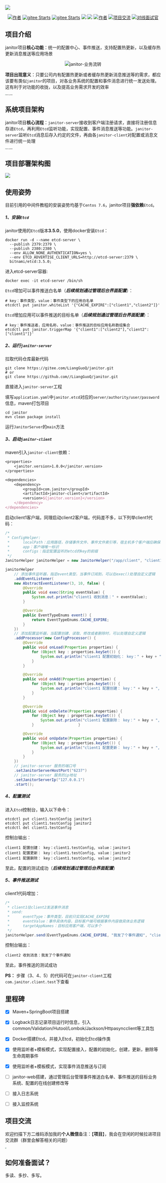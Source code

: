 ![](./image/janitor.png)
<p align="center">
  <a href="#"><img src="https://img.shields.io/badge/Author-曦逆-orange" alt="作者"></a>
  <a href="https://gitee.com/LiangGuoQ/janitor"><img src="https://gitee.com/LiangGuoQ/janitor/badge/star.svg?theme=dark" alt="gitee Starts"></a>
  <a href="https://gitee.com/LiangGuoQ/janitor"><img src="https://gitee.com/LiangGuoQ/janitor/badge/fork.svg?theme=dark" alt="gitee Starts"></a>
  <a href="https://github.com/LiangGuoQ/janitor"><img src="https://img.shields.io/github/forks/LiangGuoQ/janitor.svg?style=flat&label=GithubFork"></a>
  <a href="https://github.com/LiangGuoQ/janitor"><img src="https://img.shields.io/github/stars/LiangGuoQ/janitor.svg?style=flat&label=GithubStars"></a>
  <a href="https://github.com/LiangGuoQ/janitor-admin"><img src="https://img.shields.io/badge/janitor前端-GitHub-green.svg" alt="作者"></a>
  <a href="#项目交流"><img src="https://img.shields.io/badge/项目-交流-red.svg" alt="项目交流"></a>
  <a href="#如何准备面试"><img src="https://img.shields.io/badge/如何准备-面试-yellow.svg" alt="对线面试官"></a>
</p>

## 项目介绍

janitor项目**核心功能**：统一的配置中心、事件推送，支持配置热更新，以及缓存热更新消息推送等应用场景



<p align="center"><img src="./image/janitor-业务功能.png" alt="janitor-业务流转" style="zoom:100%;" /></p>



**项目出现意义**：只要公司内有配置热更新或者缓存热更新消息推送等的需求，都应该要有类似`janitor`的项目，对各业务系统的配置和事件消息进行统一发送处理。这有利于对功能的收拢，以及提高业务需求开发的效率



<img src="./image/janitor-业务流转.png" alt="janitor-业务流转" style="zoom:20%;" />



## 系统项目架构

janitor项目**核心流程**：`janitor-server`接收到客户端注册请求，直接将注册信息存进`Etcd`，再利用`Etcd`监听功能，实现配置、事件消息推送等功能。`janitor-server`监听`Etcd`消息后存入约定的文件，再由各`janitor-client`对配置或消息文件进行统一处理



<img src="./image/janitor-系统架构.png" alt="janitor-系统架构" style="zoom:20%;" />



## 项目部署架构图



<img src="./image/janitor-部署架构.png" style="zoom:100%;" />



## 使用姿势

目前引用的中间件教程的安装姿势均基于`Centos 7.6`，janitor项目**强依赖**`Etcd`。

##### **1**、安装`Etcd`

janitor使用的`Etcd`版本**3.5.0**，使用docker安装`Etcd`：

```shell
docker run -d --name etcd-server \
  --publish 2379:2379 \
  --publish 2380:2380 \
  --env ALLOW_NONE_AUTHENTICATION=yes \
  --env ETCD_ADVERTISE_CLIENT_URLS=http://etcd-server:2379 \
  bitnami/etcd:3.5.0;
```

进入etcd-server容器:

```shell
docker exec -it etcd-server /bin/sh
```

`Etcd`增加可以事件推送白名单（***后续规划通过管理后台界面配置***）：

```shell
# key：事件类型，value：事件类型下的应用白名单
etcdctl put janitor.whiteList '{"CACHE_EXPIRE":["client1","client2"]}' 
```

`Etcd`增加应用可以事件推送的目标名单（***后续规划通过管理后台界面配置***）：

```shell
# key：事件推送者，应用名称，value：事件推送的目标应用名称数组集合
etcdctl put janitor.triggerMap '{"client1":["client2"],"client2":["client1"]}'
```



##### **2**、运行`janitor-server`

拉取代码仓库最新代码

```shell
git clone https://gitee.com/LiangGuoQ/janitor.git
# or
git clone https://github.com//LiangGuoQ/janitor.git
```

直接进入`janitor-server`工程

填写`application.yaml`中`janitor.etcd`对应的`server/authority/user/password`信息，maven打包项目

```shell
cd janitor
mvn clean package install
```

运行`JanitorServer`的`main`方法



##### **3**、启动`janitor-client`

maven引入`janitor-client`依赖：

```tex
<properties>
    <janitor.version>1.0.0</janitor.version>
</properties>

<dependencies>
    <dependency>
        <groupId>com.janitor</groupId>
        <artifactId>janitor-client</artifactId>
        <version>${janitor.version}</version>
    </dependency>
</dependencies>
```

启动client1客户端，同理启动client2客户端，代码差不多，以下列举client1代码：

```java
/*
 * ConfigHelper:
 *      localPath：应用路径，存储事件文件、事件文件索引等，宿主机多个客户端应确保唯一
 *      app：客户端唯一标识
 *      configs：指定配置监听的etcd的key的前缀
 */
JanitorHelper janitorHelper = new JanitorHelper("/app/client", "client1", "client1");

janitorHelper
    // 添加事件监听器，指定event类型，当事件订阅到，可以在exec()处理自定义逻辑
    .addEventListener(
    new AbstractEventListener(3, 10, false) {
        @Override
        public void exec(String eventValue) {
            System.out.println("client1 收到消息：" + eventValue);
        }

        @Override
        public EventTypeEnums event() {
            return EventTypeEnums.CACHE_EXPIRE;
        }
    })
    // 添加配置监听器，当配置创建、读取、修改或者删除时，可以处理自定义逻辑
    .addProcessor(new ConfigProcessor() {
        @Override
        public void onLoad(Properties properties) {
            for (Object key : properties.keySet()) {
                System.out.println("client1 配置初始化： key：" + key + ", value：" + properties.get(key));
            }
        }

        @Override
        public void onAdd(Properties properties) {
            for (Object key : properties.keySet()) {
                System.out.println("client1 配置创建： key：" + key + ", value：" + properties.get(key));
            }
        }

        @Override
        public void onDelete(Properties properties) {
            for (Object key : properties.keySet()) {
                System.out.println("client1 配置删除： key：" + key + ", value：" + properties.get(key));
            }                    }

        @Override
        public void onUpdate(Properties properties) {
            for (Object key : properties.keySet()) {
                System.out.println("client1 配置更新： key：" + key + ", value：" + properties.get(key));
            }
        }
    })
    // janitor-server 服务的端口号
    .setJanitorServerHostPort("6237")
    // janitor-server 服务的ip地址
    .setJanitorServerIp("127.0.0.1")
    .start();
```



##### 4、配置测试

进入`Etcd`控制台，输入以下命令：

```shell
etcdctl put client1.testConfig janitor1
etcdctl put client1.testConfig janitor2
etcdctl del client1.testConfig
```

控制台输出：

```shell
client1 配置创建： key：client1.testConfig, value：janitor1
client1 配置更新： key：client1.testConfig, value：janitor2
client1 配置删除： key：client1.testConfig, value：janitor2
```

至此，配置的测试成功（***后续规划通过管理后台界面配置***）



##### 5、事件推送测试

client1代码增加：

```java
/*
 * client1往client2发送事件消息
 * send:
 *      eventType：事件类型，目前只实现CACHE_EXPIRE
 *      eventValue：事件具体内容，目标客户端可根据事件内容做具体业务逻辑
 *      targetAppNames：目标应用客户端，可以多个
 */
janitorHelper.send(EventTypeEnums.CACHE_EXPIRE, "我发了个事件通知", "client2");
```

控制台输出：

```
client2 收到消息：我发了个事件通知
```

至此，事件推送的测试成功

**PS：** 步骤（3、4、5）的代码可在`janitor-client`工程`com.janitor.client.test`下查看



## 里程碑

- [x] Maven+SpringBoot项目搭建
- [x] Logback日志记录项目运行时信息，引入common/Validation/Hutool/Lombok/Jackson/Httpasyncclient等工具包
- [x] Docker搭建Etcd，并接入Etcd，初始化Etcd操作类
- [x] 使用监听者+模板模式，实现配置接入，配置的初始化，创建，更新，删除等生命周期事件
- [x] 使用监听者+模板模式，实现事件消息推送与订阅
- [ ] janitor-web搭建，通过管理后台管理事件推送白名单、事件推送的目标业务系统、配置的在线创建修改等
- [ ] 接入日志系统
- [ ] 接入监控系统



## 项目交流

欢迎扫描下方二维码添加我的**个人微信**备注：【**项目**】，我会在空闲的时候拉进项目交流群（群里会解答相关的问题）

<img src="./image/微信二维码.png" style="zoom:25%;" />

## 如何准备面试？

多读、多抄、多写。
